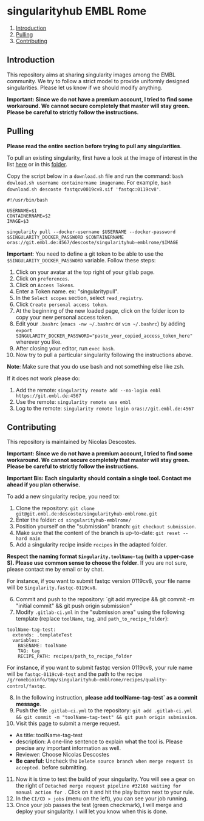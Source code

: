 # singularityhub EMBL Rome


1. [Introduction](#introduction) 
2. [Pulling](#pulling) 
3. [Contributing](#contributing)


## Introduction

This repository aims at sharing singularity images among the EMBL community. We try to follow a strict model to provide uniformly designed singularities. Please let us know if we should modify anything.

**Important: Since we do not have a premium account, I tried to find some workaround. We cannot secure completely that master will stay green. Please be careful to strictly follow the instructions.**


## Pulling

**Please read the entire section before trying to pull any singularities**.

To pull an existing singularity, first have a look at the image of interest in the list [here](https://git.embl.de/descoste/singularityhub-emblrome/container_registry) or in this [folder](https://git.embl.de/descoste/singularityhub-emblrome/-/tree/main/recipes). 

Copy the script below in a `download.sh` file and run the command: `bash dowload.sh username containername imagename`. For example, `bash download.sh descoste fastqcv0019cv8.sif 'fastqc:0119cv8'`.

```
#!/usr/bin/bash

USERNAME=$1
CONTAINERNAME=$2
IMAGE=$3

singularity pull --docker-username $USERNAME --docker-password $SINGULARITY_DOCKER_PASSWORD $CONTAINERNAME oras://git.embl.de:4567/descoste/singularityhub-emblrome/$IMAGE
```

**Important**: You need to define a git token to be able to use the `$SINGULARITY_DOCKER_PASSWORD` variable. Follow these steps:

1) Click on your avatar at the top right of your gitlab page.
2) Click on `preferences`.
3) Click on `Access Tokens`.
4) Enter a Token name. ex: "singularitypull".
5) In the `Select scopes` section, select `read_registry`.
6) Click `Create personal access token`.
7) At the beginning of the new loaded page, click on the folder icon to copy your new personal access token.
8) Edit your `.bashrc` (`emacs -nw ~/.bashrc` or `vim ~/.bashrc`) by adding `export SINGULARITY_DOCKER_PASSWORD="paste_your_copied_access_token_here"` wherever you like.
9) After closing your editor, run `exec bash`.
10) Now try to pull a particular singularity following the instructions above.

**Note**: Make sure that you do use bash and not something else like zsh.

If it does not work please do:

1) Add the remote: `singularity remote add --no-login embl https://git.embl.de:4567`
2) Use the remote: `singularity remote use embl`
3) Log to the remote: `singularity remote login oras://git.embl.de:4567`


## Contributing

This repository is maintained by Nicolas Descostes.

**Important: Since we do not have a premium account, I tried to find some workaround. We cannot secure completely that master will stay green. Please be careful to strictly follow the instructions.**

**Important Bis: Each singularity should contain a single tool. Contact me ahead if you plan otherwise.**


To add a new singularity recipe, you need to:

1) Clone the repository: `git clone git@git.embl.de:descoste/singularityhub-emblrome.git`
2) Enter the folder: `cd singularityhub-emblrome/`
3) Position yourself on the "submission" branch: `git checkout submission`.
4) Make sure that the content of the branch is up-to-date: `git reset --hard main`
5) Add a singularity recipe inside `recipes` in the adapted folder. 

**Respect the naming format `Singularity.toolName-tag` (with a upper-case S). Please use common sense to choose the folder**. If you are not sure, please contact me by email or by chat.

For instance, if you want to submit fastqc version 0119cv8, your file name will be `Singularity.fastqc-0119cv8`.

6) Commit and push to the repository: `git add myrecipe && git commit -m "initial commit" && git push origin submission"
7) Modify `.gitlab-ci.yml` in the "submission area" using the following template (replace `toolName`, `tag`, and `path_to_recipe_folder`):

```
toolName-tag-test:
  extends: .templateTest
  variables:
    BASENAME: toolName
    TAG: tag
    RECIPE_PATH: recipes/path_to_recipe_folder
```

For instance, if you want to submit fastqc version 0119cv8, your rule name will be `fastqc-0119cv8-test` and the path to the recipe `/g/romebioinfo/tmp/singularityhub-emblrome/recipes/quality-control/fastqc`.


8) In the following instruction, **please add toolName-tag-test` as a commit message**.
9) Push the file `.gitlab-ci.yml` to the repository: `git add .gitlab-ci.yml && git commit -m "toolName-tag-test" && git push origin submission`.
10) Visit this [page](https://git.embl.de/descoste/singularityhub-emblrome/-/merge_requests) to submit a merge request.

- As title: toolName-tag-test
- description: A one-line sentence to explain what the tool is. Please precise any important information as well.
- Reviewer: Choose Nicolas Descostes
- **Be careful:** Uncheck the `Delete source branch when merge request is accepted.` before submitting.

11) Now it is time to test the build of your singularity. You will see a gear on the right of `Detached merge request pipeline #32160 waiting for manual action for `. Click on it and hit the play button next to your rule.
12) In the `CI/CD > jobs` (menu on the left), you can see your job running.
13) Once your job passes the test (green checkmark), I will merge and deploy your singularity. I will let you know when this is done.


